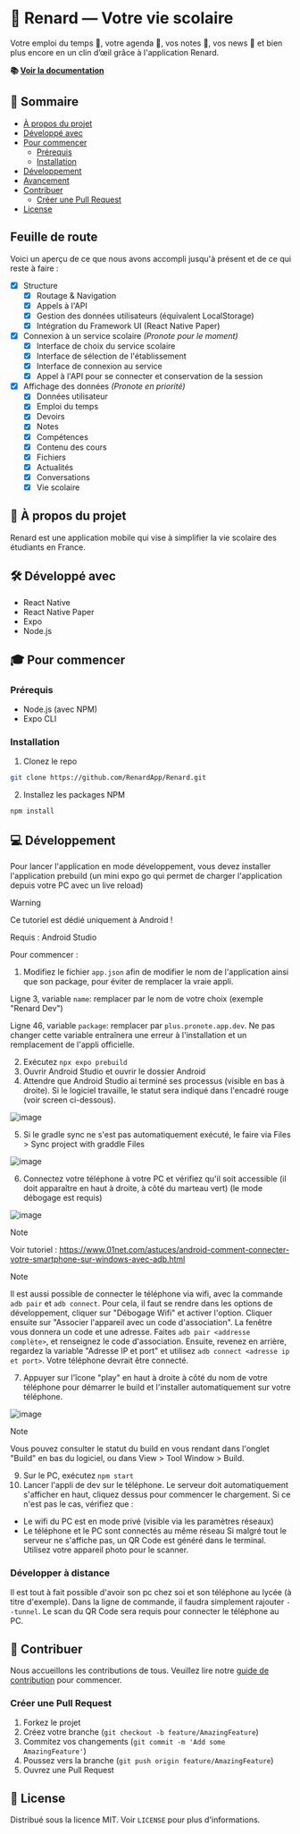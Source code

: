 
# 🦊 Renard — Votre vie scolaire

Votre emploi du temps 📅, votre agenda 📓, vos notes 📝, vos news 📰 et bien plus encore en un clin d’œil grâce à l'application Renard.

**📚 [Voir la documentation](https://docs.getpapillon.xyz/)**

## 🚀 Sommaire

- [À propos du projet](#-à-propos-du-projet)
- [Développé avec](#-développé-avec)
- [Pour commencer](#-pour-commencer)
  - [Prérequis](#prérequis)
  - [Installation](#installation)
- [Développement](#-développement)
- [Avancement](#-avancement)
- [Contribuer](#-contribuer)
  - [Créer une Pull Request](#créer-une-pull-request)
- [License](#-license)

## Feuille de route

Voici un aperçu de ce que nous avons accompli jusqu'à présent et de ce qui reste à faire :

- [x] Structure
  - [x] Routage & Navigation
  - [x] Appels à l'API
  - [x] Gestion des données utilisateurs (équivalent LocalStorage)
  - [x] Intégration du Framework UI (React Native Paper)
- [x] Connexion à un service scolaire _(Pronote pour le moment)_
  - [x] Interface de choix du service scolaire
  - [x] Interface de sélection de l'établissement
  - [x] Interface de connexion au service
  - [x] Appel à l'API pour se connecter et conservation de la session
- [x] Affichage des données _(Pronote en priorité)_
  - [x] Données utilisateur
  - [x] Emploi du temps
  - [x] Devoirs
  - [x] Notes
  - [x] Compétences
  - [x] Contenu des cours
  - [x] Fichiers
  - [x] Actualités
  - [x] Conversations
  - [x] Vie scolaire

## 📖 À propos du projet

Renard est une application mobile qui vise à simplifier la vie scolaire des étudiants en France.

## 🛠 Développé avec

- React Native
- React Native Paper
- Expo
- Node.js

## 🎓 Pour commencer

### Prérequis

- Node.js (avec NPM)
- Expo CLI

### Installation

1. Clonez le repo

```sh
git clone https://github.com/RenardApp/Renard.git
```

2. Installez les packages NPM

```sh
npm install
```

## 💻 Développement

Pour lancer l'application en mode développement, vous devez installer l'application prebuild (un mini expo go qui permet de charger l'application depuis votre PC avec un live reload)
> [!WARNING]
Ce tutoriel est dédié uniquement à Android !

Requis : Android Studio

Pour commencer :

1. Modifiez le fichier `app.json` afin de modifier le nom de l'application ainsi que son package, pour éviter de remplacer la vraie appli.

Ligne 3, variable `name`: remplacer par le nom de votre choix (exemple "Renard Dev")

Ligne 46, variable `package`: remplacer par `plus.pronote.app.dev`. Ne pas changer cette variable entraînera une erreur à l'installation et un remplacement de l'appli officielle.

2. Exécutez `npx expo prebuild`
3. Ouvrir Android Studio et ouvrir le dossier Android
4. Attendre que Android Studio ai terminé ses processus (visible en bas à droite). Si le logiciel travaille, le statut sera indiqué dans l'encadré rouge (voir screen ci-dessous).

![image](https://github.com/LeMaitre4523/Papillon-v6/assets/54872374/92c93b54-d71a-4cfb-88c6-daa873b9a301)

5. Si le gradle sync ne s'est pas automatiquement exécuté, le faire via Files > Sync project with graddle Files

![image](https://github.com/LeMaitre4523/Papillon-v6/assets/54872374/313f8320-061c-4624-8f42-20a731378968)

6. Connectez votre téléphone à votre PC et vérifiez qu'il soit accessible (il doit apparaître en haut à droite, à côté du marteau vert) (le mode débogage est requis)

![image](https://github.com/LeMaitre4523/Papillon-v6/assets/54872374/e1c746bc-407a-41cb-a969-a21fe18e6a80)
> [!NOTE]
> Voir tutoriel : https://www.01net.com/astuces/android-comment-connecter-votre-smartphone-sur-windows-avec-adb.html

> [!NOTE]
Il est aussi possible de connecter le téléphone via wifi, avec la commande `adb pair` et `adb connect`. Pour cela, il faut se rendre dans les options de développement, cliquer sur "Débogage Wifi" et activer l'option. Cliquer ensuite sur "Associer l'appareil avec un code d'association". La fenêtre vous donnera un code et une adresse. Faites `adb pair <addresse complète>`, et renseignez le code d'association. Ensuite, revenez en arrière, regardez la variable "Adresse IP et port" et utilisez `adb connect <adresse ip et port>`. Votre téléphone devrait être connecté.

7. Appuyer sur l'îcone "play" en haut à droite à côté du nom de votre téléphone pour démarrer le build et l'installer automatiquement sur votre téléphone.

![image](https://github.com/LeMaitre4523/Papillon-v6/assets/54872374/ac2a0bb0-1e07-48fc-ac83-e753ac6a82cd)

> [!NOTE]
Vous pouvez consulter le statut du build en vous rendant dans l'onglet "Build" en bas du logiciel, ou dans View > Tool Window > Build.

9. Sur le PC, exécutez `npm start`
10. Lancer l'appli de dev sur le téléphone. Le serveur doit automatiquement s'afficher en haut, cliquez dessus pour commencer le chargement. Si ce n'est pas le cas, vérifiez que :

- Le wifi du PC est en mode privé (visible via les paramètres réseaux)
- Le téléphone et le PC sont connectés au même réseau
Si malgré tout le serveur ne s'affiche pas, un QR Code est généré dans le terminal. Utilisez votre appareil photo pour le scanner.

### Développer à distance

Il est tout à fait possible d'avoir son pc chez soi et son téléphone au lycée (à titre d'exemple). Dans la ligne de commande, il faudra simplement rajouter `--tunnel`.
Le scan du QR Code sera requis pour connecter le téléphone au PC.

## 👥 Contribuer

Nous accueillons les contributions de tous. Veuillez lire notre [guide de contribution](CONTRIBUTING.md) pour commencer.

### Créer une Pull Request

1. Forkez le projet
2. Créez votre branche (`git checkout -b feature/AmazingFeature`)
3. Commitez vos changements (`git commit -m 'Add some AmazingFeature'`)
4. Poussez vers la branche (`git push origin feature/AmazingFeature`)
5. Ouvrez une Pull Request

## 📄 License

Distribué sous la licence MIT. Voir `LICENSE` pour plus d'informations.
